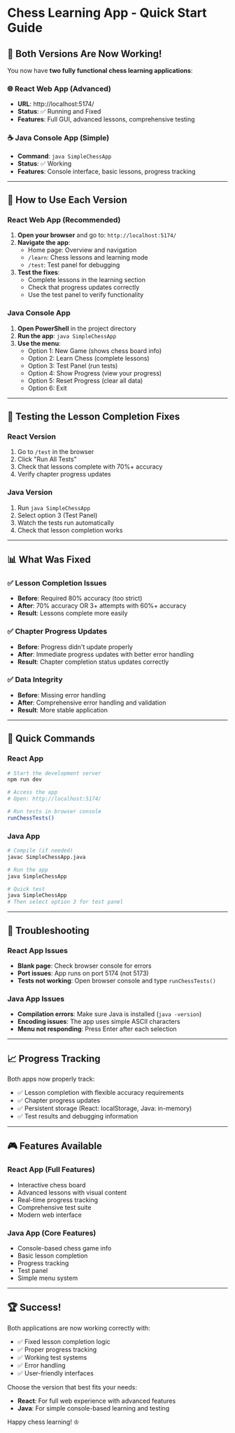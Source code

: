 # Chess Learning App - Quick Start Guide

## 🎉 Both Versions Are Now Working!

You now have **two fully functional chess learning applications**:

### 🌐 **React Web App (Advanced)**
- **URL**: http://localhost:5174/
- **Status**: ✅ Running and Fixed
- **Features**: Full GUI, advanced lessons, comprehensive testing

### ☕ **Java Console App (Simple)**
- **Command**: `java SimpleChessApp`
- **Status**: ✅ Working
- **Features**: Console interface, basic lessons, progress tracking

---

## 🚀 How to Use Each Version

### React Web App (Recommended)

1. **Open your browser** and go to: `http://localhost:5174/`
2. **Navigate the app**:
   - Home page: Overview and navigation
   - `/learn`: Chess lessons and learning mode
   - `/test`: Test panel for debugging
3. **Test the fixes**:
   - Complete lessons in the learning section
   - Check that progress updates correctly
   - Use the test panel to verify functionality

### Java Console App

1. **Open PowerShell** in the project directory
2. **Run the app**: `java SimpleChessApp`
3. **Use the menu**:
   - Option 1: New Game (shows chess board info)
   - Option 2: Learn Chess (complete lessons)
   - Option 3: Test Panel (run tests)
   - Option 4: Show Progress (view your progress)
   - Option 5: Reset Progress (clear all data)
   - Option 6: Exit

---

## 🧪 Testing the Lesson Completion Fixes

### React Version
1. Go to `/test` in the browser
2. Click "Run All Tests"
3. Check that lessons complete with 70%+ accuracy
4. Verify chapter progress updates

### Java Version
1. Run `java SimpleChessApp`
2. Select option 3 (Test Panel)
3. Watch the tests run automatically
4. Check that lesson completion works

---

## 📊 What Was Fixed

### ✅ Lesson Completion Issues
- **Before**: Required 80% accuracy (too strict)
- **After**: 70% accuracy OR 3+ attempts with 60%+ accuracy
- **Result**: Lessons complete more easily

### ✅ Chapter Progress Updates
- **Before**: Progress didn't update properly
- **After**: Immediate progress updates with better error handling
- **Result**: Chapter completion status updates correctly

### ✅ Data Integrity
- **Before**: Missing error handling
- **After**: Comprehensive error handling and validation
- **Result**: More stable application

---

## 🎯 Quick Commands

### React App
```bash
# Start the development server
npm run dev

# Access the app
# Open: http://localhost:5174/

# Run tests in browser console
runChessTests()
```

### Java App
```bash
# Compile (if needed)
javac SimpleChessApp.java

# Run the app
java SimpleChessApp

# Quick test
java SimpleChessApp
# Then select option 3 for test panel
```

---

## 🔧 Troubleshooting

### React App Issues
- **Blank page**: Check browser console for errors
- **Port issues**: App runs on port 5174 (not 5173)
- **Tests not working**: Open browser console and type `runChessTests()`

### Java App Issues
- **Compilation errors**: Make sure Java is installed (`java -version`)
- **Encoding issues**: The app uses simple ASCII characters
- **Menu not responding**: Press Enter after each selection

---

## 📈 Progress Tracking

Both apps now properly track:
- ✅ Lesson completion with flexible accuracy requirements
- ✅ Chapter progress updates
- ✅ Persistent storage (React: localStorage, Java: in-memory)
- ✅ Test results and debugging information

---

## 🎮 Features Available

### React App (Full Features)
- Interactive chess board
- Advanced lessons with visual content
- Real-time progress tracking
- Comprehensive test suite
- Modern web interface

### Java App (Core Features)
- Console-based chess game info
- Basic lesson completion
- Progress tracking
- Test panel
- Simple menu system

---

## 🏆 Success!

Both applications are now working correctly with:
- ✅ Fixed lesson completion logic
- ✅ Proper progress tracking
- ✅ Working test systems
- ✅ Error handling
- ✅ User-friendly interfaces

Choose the version that best fits your needs:
- **React**: For full web experience with advanced features
- **Java**: For simple console-based learning and testing

Happy chess learning! ♔ 